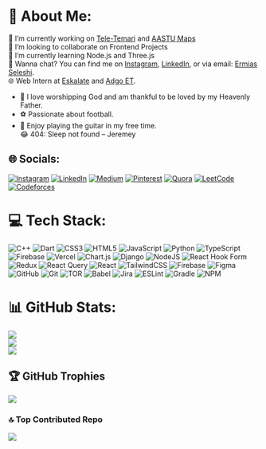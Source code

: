 # 💫 About Me:
🔭 I’m currently working on [Tele-Temari](https://github.com/ADGO-et/teletemari-frontend) and [AASTU Maps](https://github.com/GDSC-AASTU/aastu-map-mobile)<br>
🤝 I’m looking to collaborate on Frontend Projects<br>
🚀 I’m currently learning Node.js and Three.js<br>
🌟 Wanna chat? You can find me on [Instagram](https://instagram.com/young19ermi), [LinkedIn](https://linkedin.com/in/ermias-endale), or via email: [Ermias Seleshi](mailto:ermiasendale19@gmail.com).<br>
🌐 Web Intern at [Eskalate](https://www.eskalate.io/) and [Adgo ET](https://adgo.et/).<br>
- 🙏 I love worshipping God and am thankful to be loved by my Heavenly Father.<br>
- ⚽ Passionate about football.<br>
- 🎸 Enjoy playing the guitar in my free time.<br>
😂 404: Sleep not found – Jeremey

## 🌐 Socials:
[![Instagram](https://img.shields.io/badge/Instagram-%23E4405F.svg?logo=Instagram&logoColor=white)](https://instagram.com/young19ermi) 
[![LinkedIn](https://img.shields.io/badge/LinkedIn-%230077B5.svg?logo=linkedin&logoColor=white)](https://linkedin.com/in/ermias-endale) 
[![Medium](https://img.shields.io/badge/Medium-12100E?logo=medium&logoColor=white)](https://medium.com/@@ermias.seleshi) 
[![Pinterest](https://img.shields.io/badge/Pinterest-%23E60023.svg?logo=Pinterest&logoColor=white)](https://pinterest.com/ermiasendale19) 
[![Quora](https://img.shields.io/badge/Quora-%23B92B27.svg?logo=Quora&logoColor=white)](https://quora.com/profile/Ermias-Endale) 
[![LeetCode](https://img.shields.io/badge/LeetCode-%23FFA116.svg?logo=leetcode&logoColor=white)](https://leetcode.com/young19ermi) 
[![Codeforces](https://img.shields.io/badge/Codeforces-%23000.svg?logo=codeforces&logoColor=white)](https://codeforces.com/profile/young19ermi)

# 💻 Tech Stack:
![C++](https://img.shields.io/badge/c++-%2300599C.svg?style=for-the-badge&logo=c%2B%2B&logoColor=white) 
![Dart](https://img.shields.io/badge/dart-%230175C2.svg?style=for-the-badge&logo=dart&logoColor=white) 
![CSS3](https://img.shields.io/badge/css3-%231572B6.svg?style=for-the-badge&logo=css3&logoColor=white) 
![HTML5](https://img.shields.io/badge/html5-%23E34F26.svg?style=for-the-badge&logo=html5&logoColor=white) 
![JavaScript](https://img.shields.io/badge/javascript-%23323330.svg?style=for-the-badge&logo=javascript&logoColor=%23F7DF1E) 
![Python](https://img.shields.io/badge/python-3670A0?style=for-the-badge&logo=python&logoColor=ffdd54) 
![TypeScript](https://img.shields.io/badge/typescript-%23007ACC.svg?style=for-the-badge&logo=typescript&logoColor=white) 
![Firebase](https://img.shields.io/badge/firebase-%23039BE5.svg?style=for-the-badge&logo=firebase) 
![Vercel](https://img.shields.io/badge/vercel-%23000000.svg?style=for-the-badge&logo=vercel&logoColor=white) 
![Chart.js](https://img.shields.io/badge/chart.js-F5788D.svg?style=for-the-badge&logo=chart.js&logoColor=white) 
![Django](https://img.shields.io/badge/django-%23092E20.svg?style=for-the-badge&logo=django&logoColor=white) 
![NodeJS](https://img.shields.io/badge/node.js-6DA55F?style=for-the-badge&logo=node.js&logoColor=white) 
![React Hook Form](https://img.shields.io/badge/React%20Hook%20Form-%23EC5990.svg?style=for-the-badge&logo=reacthookform&logoColor=white) 
![Redux](https://img.shields.io/badge/redux-%23593d88.svg?style=for-the-badge&logo=redux&logoColor=white) 
![React Query](https://img.shields.io/badge/-React%20Query-FF4154?style=for-the-badge&logo=react%20query&logoColor=white) 
![React](https://img.shields.io/badge/react-%2320232a.svg?style=for-the-badge&logo=react&logoColor=%2361DAFB) 
![TailwindCSS](https://img.shields.io/badge/tailwindcss-%2338B2AC.svg?style=for-the-badge&logo=tailwind-css&logoColor=white) 
![Firebase](https://img.shields.io/badge/firebase-a08021?style=for-the-badge&logo=firebase&logoColor=ffcd34) 
![Figma](https://img.shields.io/badge/figma-%23F24E1E.svg?style=for-the-badge&logo=figma&logoColor=white) 
![GitHub](https://img.shields.io/badge/github-%23121011.svg?style=for-the-badge&logo=github&logoColor=white) 
![Git](https://img.shields.io/badge/git-%23F05033.svg?style=for-the-badge&logo=git&logoColor=white) 
![TOR](https://img.shields.io/badge/tor-%237E4798.svg?style=for-the-badge&logo=tor-project&logoColor=white) 
![Babel](https://img.shields.io/badge/Babel-F9DC3e?style=for-the-badge&logo=babel&logoColor=black) 
![Jira](https://img.shields.io/badge/jira-%230A0FFF.svg?style=for-the-badge&logo=jira&logoColor=white) 
![ESLint](https://img.shields.io/badge/ESLint-4B3263?style=for-the-badge&logo=eslint&logoColor=white) 
![Gradle](https://img.shields.io/badge/Gradle-02303A.svg?style=for-the-badge&logo=Gradle&logoColor=white) 
![NPM](https://img.shields.io/badge/NPM-%23CB3837.svg?style=for-the-badge&logo=npm&logoColor=white)

# 📊 GitHub Stats:
![](https://github-readme-stats.vercel.app/api?username=Young19ermi&theme=shadow_blue&hide_border=false&include_all_commits=true&count_private=true)<br/>
![](https://github-readme-streak-stats.herokuapp.com/?user=Young19ermi&theme=shadow_blue&hide_border=false)<br/>
![](https://github-readme-stats.vercel.app/api/top-langs/?username=Young19ermi&theme=shadow_blue&hide_border=false&include_all_commits=true&count_private=true&layout=compact)

## 🏆 GitHub Trophies
![](https://github-profile-trophy.vercel.app/?username=Young19ermi&theme=radical&no-frame=false&no-bg=true&margin-w=4)

### 🔝 Top Contributed Repo
![](https://github-contributor-stats.vercel.app/api?username=Young19ermi&limit=5&theme=dark&combine_all_yearly_contributions=true)

<!-- Proudly created with GPRM ( https://gprm.itsvg.in ) -->
